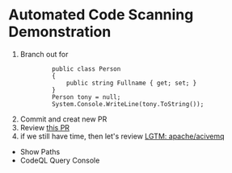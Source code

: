 # Automated Code Scanning Demonstration
1. Branch out for 
```
            public class Person
            {
                public string Fullname { get; set; }
            }
            Person tony = null;
            System.Console.WriteLine(tony.ToString());
```
2. Commit and creat new PR
3. Review [this PR](https://github.com/tony-lab/hello-dotnetcore/pull/4)
4. if we still have time, then let's review [LGTM: apache/acivemq](https://lgtm.com/projects/g/apache/activemq?mode=list)
  - Show Paths
  - CodeQL Query Console

